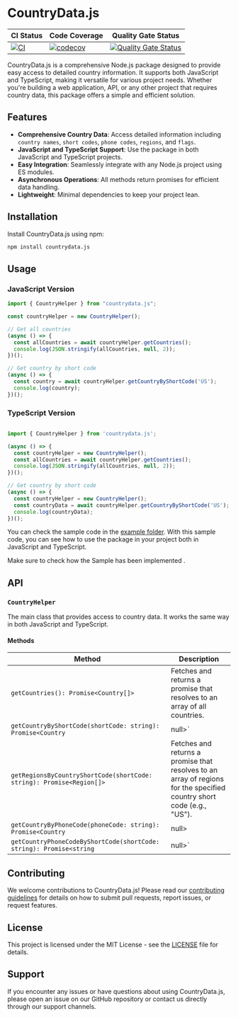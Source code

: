 # CountryData.js

| CI Status                                                                                                                                                               | Code Coverage                                                                                                                                               | Quality Gate Status                                                                                                                                                                                       |
| ----------------------------------------------------------------------------------------------------------------------------------------------------------------------- | ----------------------------------------------------------------------------------------------------------------------------------------------------------- | --------------------------------------------------------------------------------------------------------------------------------------------------------------------------------------------------------- |
| [![CI](https://github.com/Clifftech123/CountryData.js/actions/workflows/main.yml/badge.svg)](https://github.com/Clifftech123/CountryData.js/actions/workflows/main.yml) | [![codecov](https://codecov.io/github/Clifftech123/CountryData.js/graph/badge.svg?token=42Y3GT9MKN)](https://codecov.io/github/Clifftech123/CountryData.js) | [![Quality Gate Status](https://sonarcloud.io/api/project_badges/measure?project=Clifftech123_CountryData.js&metric=alert_status)](https://sonarcloud.io/summary/new_code?id=Clifftech123_CountryData.js) |



CountryData.js is a comprehensive Node.js package designed to provide easy access to detailed country information. It supports both JavaScript and TypeScript, making it versatile for various project needs. Whether you're building a web application, API, or any other project that requires country data, this package offers a simple and efficient solution.

## Features

- **Comprehensive Country Data**: Access detailed information including `country names`, `short codes`, `phone codes`,  `regions`, and  `flags`.
- **JavaScript and TypeScript Support**: Use the package in both JavaScript and TypeScript projects.
- **Easy Integration**: Seamlessly integrate with any Node.js project using ES modules.
- **Asynchronous Operations**: All methods return promises for efficient data handling.
- **Lightweight**: Minimal dependencies to keep your project lean.

## Installation

Install CountryData.js using npm:

```sh
npm install countrydata.js
```

## Usage

### JavaScript Version

```javascript
import { CountryHelper } from "countrydata.js";

const countryHelper = new CountryHelper();

// Get all countries
(async () => {
  const allCountries = await countryHelper.getCountries();
  console.log(JSON.stringify(allCountries, null, 2));
})();

// Get country by short code
(async () => {
  const country = await countryHelper.getCountryByShortCode('US');
  console.log(country);
})();


```

### TypeScript Version

```typescript

import { CountryHelper } from 'countrydata.js';

(async () => {
  const countryHelper = new CountryHelper();
  const allCountries = await countryHelper.getCountries();
  console.log(JSON.stringify(allCountries, null, 2));
})();

// Get country by short code
(async () => {
  const countryHelper = new CountryHelper();
  const countryData = await countryHelper.getCountryByShortCode('US');
  console.log(countryData);
})();

```

You can check the sample code in the [example folder](https://github.com/Clifftech123/CountryData.js/tree/main/Sample).
With this sample code, you can see how to use the package in your project both in JavaScript and TypeScript.

Make sure to check how the Sample has been implemented .

## API

### `CountryHelper`

The main class that provides access to country data. It works the same way in both JavaScript and TypeScript.

#### Methods


| Method | Description |
|--------|-------------|
| `getCountries(): Promise<Country[]>` | Fetches and returns a promise that resolves to an array of all countries. |
| `getCountryByShortCode(shortCode: string): Promise<Country` | null>` | Fetches and returns a promise that resolves to a country object based on the provided country short code (e.g., "US"). Returns `null` if the country is not found. |
| `getRegionsByCountryShortCode(shortCode: string): Promise<Region[]>` | Fetches and returns a promise that resolves to an array of regions for the specified country short code (e.g., "US"). |
| `getCountryByPhoneCode(phoneCode: string): Promise<Country` | null> | Fetches and returns a promise that resolves to a country object based on the provided phone code (e.g., "1" for the US). Returns `null` if the country is not found. |
| `getCountryPhoneCodeByShortCode(shortCode: string): Promise<string` | null>` | Fetches and returns a promise that resolves to the phone code of a country based on the provided country short code (e.g., "US"). Returns `null` if the country is not found. |

## Contributing

We welcome contributions to CountryData.js! Please read our [contributing guidelines](CONTRIBUTING.md) for details on how to submit pull requests, report issues, or request features.

## License

This project is licensed under the MIT License - see the [LICENSE](LICENSE) file for details.

## Support

If you encounter any issues or have questions about using CountryData.js, please open an issue on our GitHub repository or contact us directly through our support channels.


